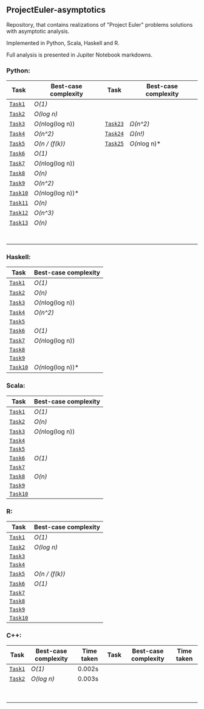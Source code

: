 ## ProjectEuler-asymptotics
Repository, that contains realizations of "Project Euler" problems solutions with asymptotic analysis.

Implemented in Python, Scala, Haskell and R.

Full analysis is presented in Jupiter Notebook markdowns.

### Python:

 Task                            | Best-case complexity   | Task                             | Best-case complexity   |
|--------------------------------|------------------------|----------------------------------|------------------------|
| [`Task1`](python/Task1.ipynb)  | *O(1)*                 |   |        |
| [`Task2`](python/Task2.ipynb)  | *O(log n)*             |   |        |   
| [`Task3`](python/Task3.ipynb)  | *O(n*log(log n))       | [`Task23`](python/Task_23.ipynb) |   *Ω(n^2)*             | 
| [`Task4`](python/Task4.ipynb)  | *O(n^2)*               | [`Task24`](python/Task_24.ipynb) |   *Ω(n!)*              |   
| [`Task5`](python/Task5.ipynb)  | *O(n / (f(k))*         | [`Task25`](python/Task_25.ipynb) |   *O(n*log n)*         |   
| [`Task6`](python/Task6.ipynb)  | *O(1)*                 |   |        |   
| [`Task7`](python/Task7.ipynb)  | *O(n*log(log n))       |   |        | 
| [`Task8`](python/Task8.ipynb)  | *O(n)*                 |   |        | 
| [`Task9`](python/Task9.ipynb)  | *O(n^2)*               |   |        | 
| [`Task10`](python/Task_10.ipynb)  | *O(n*log(log n))*   |   |        | 
| [`Task11`](python/Task_11.ipynb)  | *O(n)*              |   |        |
| [`Task12`](python/Task_12.ipynb)  | *O(n^3)*            |   |        |
| [`Task13`](python/Task_13.ipynb)  | *O(n)*              |   |        | 
|                                   |                     |   |        |  
|                                   |                     |   |        |   
|                                   |                     |   |        | 
|                                   |                     |   |        |
|                                   |                     |   |        |
|                                   |                     |   |        |
|                                   |                     |   |        |






### Haskell:

 Task                            | Best-case complexity   |
|--------------------------------|------------------------|
| [`Task1`](haskell/Task1.hs)     | *O(1)*                 |
| [`Task2`](haskell/Task2.hs)     | *O(n)*              |   
| [`Task3`](haskell/Task3.hs)     | *O(n*log(log n))       |   
| [`Task4`](haskell/Task4.hs)     | *O(n^2)*             |   
| [`Task5`](haskell/Task5.hs)     |          |   
| [`Task6`](haskell/Task6.hs)     |   *O(1)*            |   
| [`Task7`](haskell/Task7.hs)     | *O(n*log(log n))       | 
| [`Task8`](haskell/Task8.hs)     |                        | 
| [`Task9`](haskell/Task9.hs)  |        | 
| [`Task10`](haskell/Task_10.hs)  | *O(n*log(log n))*       | 


### Scala:

 Task                            | Best-case complexity   |
|--------------------------------|------------------------|
| [`Task1`](scala/Task1.scala)  | *O(1)*                  |
| [`Task2`](scala/Task2.scala)  | *O(n)*                  |   
| [`Task3`](scala/Task3.scala)  | *O(n*log(log n))        |   
| [`Task4`](scala/Task4.scala)  |              |   
| [`Task5`](scala/Task5.scala)  |          |   
| [`Task6`](scala/Task6.scala)  |   *O(1)*                |   
| [`Task7`](scala/Task7.scala)  |      |  
| [`Task8`](scala/Task8.scala)  | *O(n)*                  | 
| [`Task9`](scala/Task9.scala)  |       | 
| [`Task10`](scala/Task_10.scala)  |        | 


### R:

 Task                            | Best-case complexity   |
|--------------------------------|------------------------|
| [`Task1`](R/Task1.r)  | *O(1)*                          |
| [`Task2`](R/Task2.r)  | *O(log n)*                      |   
| [`Task3`](R/Task3.r)  |        |   
| [`Task4`](R/Task4.r)  |               |   
| [`Task5`](R/Task5.r)  | *O(n / (f(k))*                  |   
| [`Task6`](R/Task6.r)  |    *O(1)*                       |   
| [`Task7`](R/Task7.r)  |        | 
| [`Task8`](R/Task8.r)  |       | 
| [`Task9`](R/Task9.r)  |        | 
| [`Task10`](R/Task_10.r)  |        | 


### C++:

| Task | Best-case complexity | Time taken | Task | Best-case complexity | Time taken |
|------|----------------------|------------|------|----------------------|------------|
| [`Task1`](cpp/Task1.cpp)     | *O(1)* | 0.002s      |      |                      |            |
| [`Task2`](cpp/Task2.cpp)     | *O(log n)* | 0.003s  |      |                      |            |
|      |                      |            |      |                      |            |
|      |                      |            |      |                      |            |
|      |                      |            |      |                      |            |
|      |                      |            |      |                      |            |
|      |                      |            |      |                      |            |
|      |                      |            |      |                      |            |
|      |                      |            |      |                      |            |
|      |                      |            |      |                      |            |
